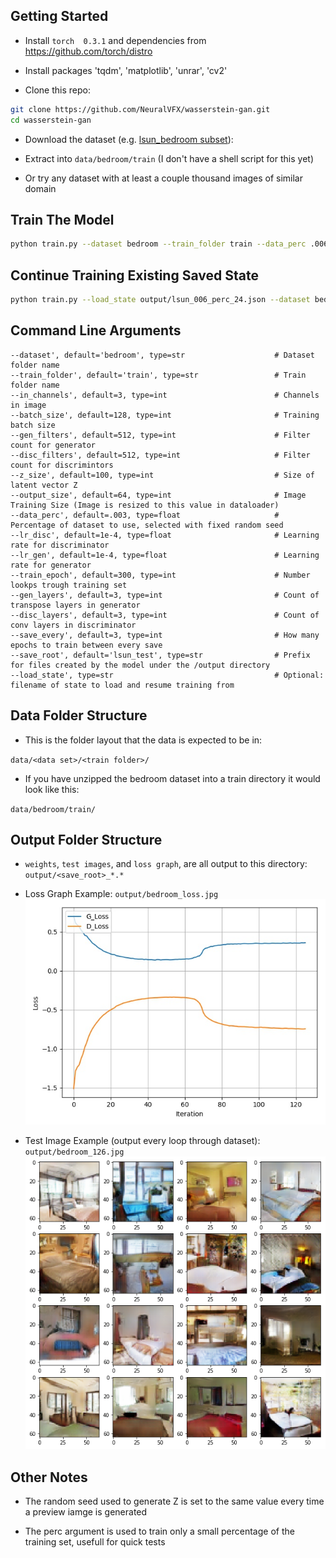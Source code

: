 
## Getting Started
- Install `torch  0.3.1` and dependencies from https://github.com/torch/distro
- Install packages 'tqdm', 'matplotlib', 'unrar', 'cv2'

- Clone this repo:
```bash
git clone https://github.com/NeuralVFX/wasserstein-gan.git
cd wasserstein-gan
```
- Download the dataset (e.g. [lsun_bedroom subset](https://www.kaggle.com/jhoward/lsun_bedroom/downloads/lsun_bedroom.zip/1)):

- Extract into `data/bedroom/train`  (I don't have a shell script for this yet)

- Or try any dataset with at least a couple thousand images of similar domain

## Train The Model
```bash
python train.py --dataset bedroom --train_folder train --data_perc .006 --save_root bedroom
```

## Continue Training Existing Saved State
```bash
python train.py --load_state output/lsun_006_perc_24.json --dataset bedroom --train_folder train --data_perc .006 --save_root bedroom
```

## Command Line Arguments

```
--dataset', default='bedroom', type=str                    # Dataset folder name
--train_folder', default='train', type=str                 # Train folder name
--in_channels', default=3, type=int                        # Channels in image
--batch_size', default=128, type=int                       # Training batch size
--gen_filters', default=512, type=int                      # Filter count for generator
--disc_filters', default=512, type=int                     # Filter count for discrimintors
--z_size', default=100, type=int                           # Size of latent vector Z
--output_size', default=64, type=int                       # Image Training Size (Image is resized to this value in dataloader)
--data_perc', default=.003, type=float                     # Percentage of dataset to use, selected with fixed random seed
--lr_disc', default=1e-4, type=float                       # Learning rate for discriminator
--lr_gen', default=1e-4, type=float                        # Learning rate for generator
--train_epoch', default=300, type=int                      # Number lookps trough training set
--gen_layers', default=3, type=int                         # Count of transpose layers in generator
--disc_layers', default=3, type=int                        # Count of conv layers in discriminator
--save_every', default=3, type=int                         # How many epochs to train between every save
--save_root', default='lsun_test', type=str                # Prefix for files created by the model under the /output directory
--load_state', type=str                                    # Optional: filename of state to load and resume training from
```

## Data Folder Structure

- This is the folder layout that the data is expected to be in:

`data/<data set>/<train folder>/`

- If you have unzipped the bedroom dataset into a train directory it would look like this:

`data/bedroom/train/`

## Output Folder Structure

- `weights`, `test images`, and `loss graph`, are all output to this directory: `output/<save_root>_*.*`

- Loss Graph Example: `output/bedroom_loss.jpg`
![](output/bedroom_loss.jpg)

- Test Image Example (output every loop through dataset): `output/bedroom_126.jpg`
![](output/bedroom_6.jpg)

## Other Notes

- The random seed used to generate Z is set to the same value every time a preview iamge is generated

- The perc argument is used to train only a small percentage of the training set, usefull for quick tests



